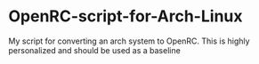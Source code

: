 # OpenRC-script-for-Arch-Linux
My script for converting an arch system to OpenRC. This is highly personalized  and should be used as a baseline
